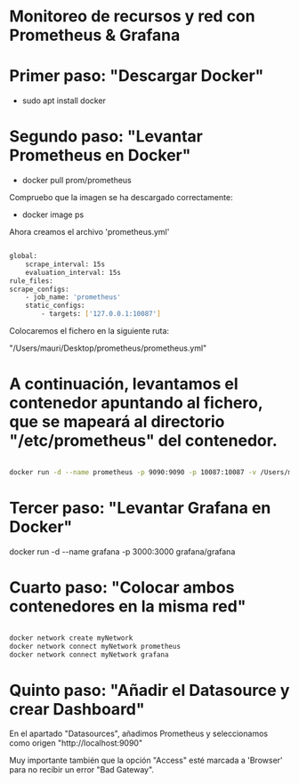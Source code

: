 # Monitoreo de recursos y red con Prometheus & Grafana

# Primer paso: "Descargar Docker"

- sudo apt install docker

# Segundo paso: "Levantar Prometheus en Docker"

- docker pull prom/prometheus

Compruebo que la imagen se ha descargado correctamente:

- docker image ps

Ahora creamos el archivo 'prometheus.yml'

```bash

global:
	scrape_interval: 15s
	evaluation_interval: 15s
rule_files:
scrape_configs:
	- job_name: 'prometheus'
	static_configs:
		- targets: ['127.0.0.1:10087']

```

Colocaremos el fichero en la siguiente ruta:

"/Users/mauri/Desktop/prometheus/prometheus.yml"

# A continuación, levantamos el contenedor apuntando al fichero, que se mapeará al directorio "/etc/prometheus" del contenedor.

```bash

docker run -d --name prometheus -p 9090:9090 -p 10087:10087 -v /Users/mauri/Desktop/prometheus/prometheus.yml:/etc/prometheus/prometheus.yml prom/prometheus --config.file=/etc/prometheus/prometheus.yml

```

# Tercer paso: "Levantar Grafana en Docker"

docker run -d --name grafana -p 3000:3000 grafana/grafana

# Cuarto paso: "Colocar ambos contenedores en la misma red"

```bash

docker network create myNetwork
docker network connect myNetwork prometheus
docker network connect myNetwork grafana

```

# Quinto paso: "Añadir el Datasource y crear Dashboard"

En el apartado "Datasources", añadimos Prometheus y seleccionamos como origen "http://localhost:9090"

Muy importante también que la opción "Access" esté marcada a 'Browser' para no recibir un error "Bad Gateway".
